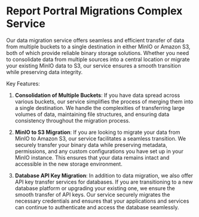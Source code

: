 # Report Portral Migrations Complex Service

Our data migration service offers seamless and efficient transfer of data from multiple buckets to a single destination in either MinIO or Amazon S3, both of which provide reliable binary storage solutions. Whether you need to consolidate data from multiple sources into a central location or migrate your existing MinIO data to S3, our service ensures a smooth transition while preserving data integrity.

Key Features:

1. **Consolidation of Multiple Buckets**: If you have data spread across various buckets, our service simplifies the process of merging them into a single destination. We handle the complexities of transferring large volumes of data, maintaining file structures, and ensuring data consistency throughout the migration process.

2. **MinIO to S3 Migration**: If you are looking to migrate your data from MinIO to Amazon S3, our service facilitates a seamless transition. We securely transfer your binary data while preserving metadata, permissions, and any custom configurations you have set up in your MinIO instance. This ensures that your data remains intact and accessible in the new storage environment.

3. **Database API Key Migration**: In addition to data migration, we also offer API key transfer services for databases. If you are transitioning to a new database platform or upgrading your existing one, we ensure the smooth transfer of API keys. Our service securely migrates the necessary credentials and ensures that your applications and services can continue to authenticate and access the database seamlessly.

